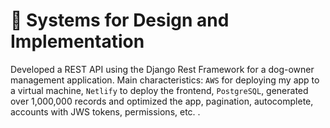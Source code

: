 # 🔧 Systems for Design and Implementation
Developed a REST API using the Django Rest Framework for a dog-owner management application. Main characteristics: `AWS` for deploying my app to a virtual machine, `Netlify` to deploy the frontend, `PostgreSQL`, generated over 1,000,000 records and optimized the app, pagination, autocomplete, accounts with JWS tokens, permissions, etc. .
